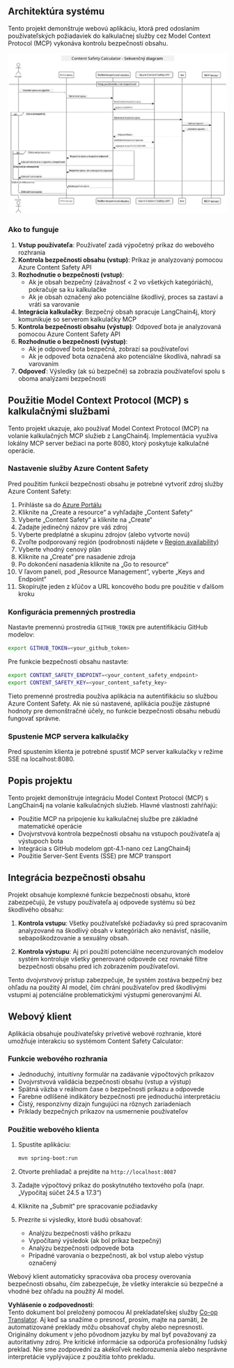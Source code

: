 <!--
CO_OP_TRANSLATOR_METADATA:
{
  "original_hash": "e5ea5e7582f70008ea9bec3b3820f20a",
  "translation_date": "2025-07-13T23:19:51+00:00",
  "source_file": "04-PracticalImplementation/samples/java/containerapp/README.md",
  "language_code": "sk"
}
-->
## Architektúra systému

Tento projekt demonštruje webovú aplikáciu, ktorá pred odoslaním používateľských požiadaviek do kalkulačnej služby cez Model Context Protocol (MCP) vykonáva kontrolu bezpečnosti obsahu.

![Diagram architektúry systému](../../../../../../translated_images/plant.b079fed84e945b7c2978993a16163bb53f0517cfe3548d2e442ff40d619ba4b4.sk.png)

### Ako to funguje

1. **Vstup používateľa**: Používateľ zadá výpočetný príkaz do webového rozhrania  
2. **Kontrola bezpečnosti obsahu (vstup)**: Príkaz je analyzovaný pomocou Azure Content Safety API  
3. **Rozhodnutie o bezpečnosti (vstup)**:  
   - Ak je obsah bezpečný (závažnosť < 2 vo všetkých kategóriách), pokračuje sa ku kalkulačke  
   - Ak je obsah označený ako potenciálne škodlivý, proces sa zastaví a vráti sa varovanie  
4. **Integrácia kalkulačky**: Bezpečný obsah spracuje LangChain4j, ktorý komunikuje so serverom kalkulačky MCP  
5. **Kontrola bezpečnosti obsahu (výstup)**: Odpoveď bota je analyzovaná pomocou Azure Content Safety API  
6. **Rozhodnutie o bezpečnosti (výstup)**:  
   - Ak je odpoveď bota bezpečná, zobrazí sa používateľovi  
   - Ak je odpoveď bota označená ako potenciálne škodlivá, nahradí sa varovaním  
7. **Odpoveď**: Výsledky (ak sú bezpečné) sa zobrazia používateľovi spolu s oboma analýzami bezpečnosti

## Použitie Model Context Protocol (MCP) s kalkulačnými službami

Tento projekt ukazuje, ako používať Model Context Protocol (MCP) na volanie kalkulačných MCP služieb z LangChain4j. Implementácia využíva lokálny MCP server bežiaci na porte 8080, ktorý poskytuje kalkulačné operácie.

### Nastavenie služby Azure Content Safety

Pred použitím funkcií bezpečnosti obsahu je potrebné vytvoriť zdroj služby Azure Content Safety:

1. Prihláste sa do [Azure Portálu](https://portal.azure.com)  
2. Kliknite na „Create a resource“ a vyhľadajte „Content Safety“  
3. Vyberte „Content Safety“ a kliknite na „Create“  
4. Zadajte jedinečný názov pre váš zdroj  
5. Vyberte predplatné a skupinu zdrojov (alebo vytvorte novú)  
6. Zvoľte podporovaný región (podrobnosti nájdete v [Region availability](https://azure.microsoft.com/en-us/global-infrastructure/services/?products=cognitive-services))  
7. Vyberte vhodný cenový plán  
8. Kliknite na „Create“ pre nasadenie zdroja  
9. Po dokončení nasadenia kliknite na „Go to resource“  
10. V ľavom paneli, pod „Resource Management“, vyberte „Keys and Endpoint“  
11. Skopírujte jeden z kľúčov a URL koncového bodu pre použitie v ďalšom kroku

### Konfigurácia premenných prostredia

Nastavte premennú prostredia `GITHUB_TOKEN` pre autentifikáciu GitHub modelov:  
```sh
export GITHUB_TOKEN=<your_github_token>
```

Pre funkcie bezpečnosti obsahu nastavte:  
```sh
export CONTENT_SAFETY_ENDPOINT=<your_content_safety_endpoint>
export CONTENT_SAFETY_KEY=<your_content_safety_key>
```

Tieto premenné prostredia používa aplikácia na autentifikáciu so službou Azure Content Safety. Ak nie sú nastavené, aplikácia použije zástupné hodnoty pre demonštračné účely, no funkcie bezpečnosti obsahu nebudú fungovať správne.

### Spustenie MCP servera kalkulačky

Pred spustením klienta je potrebné spustiť MCP server kalkulačky v režime SSE na localhost:8080.

## Popis projektu

Tento projekt demonštruje integráciu Model Context Protocol (MCP) s LangChain4j na volanie kalkulačných služieb. Hlavné vlastnosti zahŕňajú:

- Použitie MCP na pripojenie ku kalkulačnej službe pre základné matematické operácie  
- Dvojvrstvová kontrola bezpečnosti obsahu na vstupoch používateľa aj výstupoch bota  
- Integrácia s GitHub modelom gpt-4.1-nano cez LangChain4j  
- Použitie Server-Sent Events (SSE) pre MCP transport

## Integrácia bezpečnosti obsahu

Projekt obsahuje komplexné funkcie bezpečnosti obsahu, ktoré zabezpečujú, že vstupy používateľa aj odpovede systému sú bez škodlivého obsahu:

1. **Kontrola vstupu**: Všetky používateľské požiadavky sú pred spracovaním analyzované na škodlivý obsah v kategóriách ako nenávisť, násilie, sebapoškodzovanie a sexuálny obsah.  

2. **Kontrola výstupu**: Aj pri použití potenciálne necenzurovaných modelov systém kontroluje všetky generované odpovede cez rovnaké filtre bezpečnosti obsahu pred ich zobrazením používateľovi.

Tento dvojvrstvový prístup zabezpečuje, že systém zostáva bezpečný bez ohľadu na použitý AI model, čím chráni používateľov pred škodlivými vstupmi aj potenciálne problematickými výstupmi generovanými AI.

## Webový klient

Aplikácia obsahuje používateľsky prívetivé webové rozhranie, ktoré umožňuje interakciu so systémom Content Safety Calculator:

### Funkcie webového rozhrania

- Jednoduchý, intuitívny formulár na zadávanie výpočtových príkazov  
- Dvojvrstvová validácia bezpečnosti obsahu (vstup a výstup)  
- Spätná väzba v reálnom čase o bezpečnosti príkazu a odpovede  
- Farebne odlíšené indikátory bezpečnosti pre jednoduchú interpretáciu  
- Čistý, responzívny dizajn fungujúci na rôznych zariadeniach  
- Príklady bezpečných príkazov na usmernenie používateľov

### Použitie webového klienta

1. Spustite aplikáciu:  
   ```sh
   mvn spring-boot:run
   ```

2. Otvorte prehliadač a prejdite na `http://localhost:8087`

3. Zadajte výpočtový príkaz do poskytnutého textového poľa (napr. „Vypočítaj súčet 24.5 a 17.3“)

4. Kliknite na „Submit“ pre spracovanie požiadavky

5. Prezrite si výsledky, ktoré budú obsahovať:  
   - Analýzu bezpečnosti vášho príkazu  
   - Vypočítaný výsledok (ak bol príkaz bezpečný)  
   - Analýzu bezpečnosti odpovede bota  
   - Prípadné varovania o bezpečnosti, ak bol vstup alebo výstup označený

Webový klient automaticky spracováva oba procesy overovania bezpečnosti obsahu, čím zabezpečuje, že všetky interakcie sú bezpečné a vhodné bez ohľadu na použitý AI model.

**Vyhlásenie o zodpovednosti**:  
Tento dokument bol preložený pomocou AI prekladateľskej služby [Co-op Translator](https://github.com/Azure/co-op-translator). Aj keď sa snažíme o presnosť, prosím, majte na pamäti, že automatizované preklady môžu obsahovať chyby alebo nepresnosti. Originálny dokument v jeho pôvodnom jazyku by mal byť považovaný za autoritatívny zdroj. Pre kritické informácie sa odporúča profesionálny ľudský preklad. Nie sme zodpovední za akékoľvek nedorozumenia alebo nesprávne interpretácie vyplývajúce z použitia tohto prekladu.